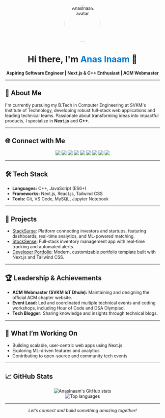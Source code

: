<p align="center">
  <img src="https://avatars.githubusercontent.com/u/151399698?v=4" width="120" style="border-radius: 50%;" alt="AnasInaam's avatar">
</p>

<h1 align="center">
  Hi there, I'm <span style="color:#007acc;">Anas Inaam</span> 👋
</h1>

<p align="center">
  <b>Aspiring Software Engineer | Next.js & C++ Enthusiast | ACM Webmaster</b>
</p>

---

## 🚀 About Me

I'm currently pursuing my B.Tech in Computer Engineering at SVKM's Institute of Technology, developing robust full-stack web applications and leading technical teams. Passionate about transforming ideas into impactful products, I specialize in **Next.js** and **C++**.

---

## 🌐 Connect with Me

<p align="center">
  <a href="mailto:mirzaanas937@gmail.com"><img src="https://img.shields.io/badge/Email-D14836?style=flat&logo=gmail&logoColor=white"/></a>
  <a href="https://linkedin.com/in/mohammad-anas-458454257/"><img src="https://img.shields.io/badge/LinkedIn-blue?style=flat&logo=linkedin&logoColor=white"/></a>
  <a href="https://github.com/AnasInaam"><img src="https://img.shields.io/badge/GitHub-24292e?style=flat&logo=github&logoColor=white"/></a>
  <a href="https://www.facebook.com/AnasInaam/"><img src="https://img.shields.io/badge/Facebook-1877f2?style=flat&logo=facebook&logoColor=white"/></a>
  <a href="https://twitter.com/AnasInaam"><img src="https://img.shields.io/badge/Twitter-1da1f2?style=flat&logo=twitter&logoColor=white"/></a>
  <a href="https://stackoverflow.com/users/28198564/mohammad-anas"><img src="https://img.shields.io/badge/StackOverflow-f48024?style=flat&logo=stackoverflow&logoColor=white"/></a>
  <a href="https://leetcode.com/u/Anasinaam/"><img src="https://img.shields.io/badge/LeetCode-f89f1b?style=flat&logo=leetcode&logoColor=white"/></a>
  <a href="https://github.com/AnasInaam/AnasInaam-Portfolio"><img src="https://img.shields.io/badge/Portfolio-181717?style=flat&logo=github&logoColor=white"/></a>
  <a href="https://drive.google.com/file/d/1udMH7njjIb5OeSafosvC0VdIFDBvtE4M/view?usp=drive_link"><img src="https://img.shields.io/badge/Resume-4285f4?style=flat&logo=google-drive&logoColor=white"/></a>
</p>

---

## 🛠️ Tech Stack

- **Languages:** C++, JavaScript (ES6+)
- **Frameworks:** Next.js, React.js, Tailwind CSS
- **Tools:** Git, VS Code, MySQL, Jupyter Notebook

---

## 🌟 Projects

- [StackSurge](https://github.com/AnasInaam/StackSurge): Platform connecting investors and startups, featuring dashboards, real-time analytics, and ML-powered matching.
- [StockSense](https://github.com/AnasInaam/StockSense): Full-stack inventory management app with real-time tracking and automated alerts.
- [Developer Portfolio](https://github.com/AnasInaam/AnasInaam-Portfolio): Modern, customizable portfolio template built with Next.js and Tailwind CSS.

---

## 🏆 Leadership & Achievements

- **ACM Webmaster (SVKM IoT Dhule):** Maintaining and designing the official ACM chapter website.
- **Event Lead:** Led and coordinated multiple technical events and coding workshops, including Hour of Code and DSA Olympiad.
- **Tech Blogger:** Sharing knowledge and insights through technical blogs.

---

## 🎯 What I’m Working On

- Building scalable, user-centric web apps using Next.js
- Exploring ML-driven features and analytics
- Contributing to open-source and community tech events

---

## 📈 GitHub Stats

<p align="center">
  <img src="https://github-readme-stats.vercel.app/api?username=AnasInaam&show_icons=true&theme=tokyonight" alt="AnasInaam's GitHub stats" />
  <br/>
  <img src="https://github-readme-stats.vercel.app/api/top-langs/?username=AnasInaam&layout=compact&theme=tokyonight" alt="Top languages" />
</p>

---

<p align="center">
  <i>Let’s connect and build something amazing together!</i>
</p>
